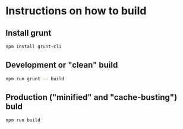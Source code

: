# Instructions on how to build

## Install grunt

```bash
npm install grunt-cli
```

## Development or "clean" build

```bash
npm run grunt -- build
```

## Production ("minified" and "cache-busting") buld

```bash
npm run build
```

